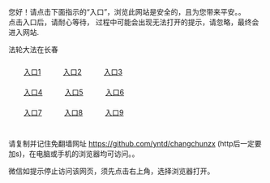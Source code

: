 您好！请点击下面指示的“入口”，浏览此网站是安全的，且为您带来平安。。 <br/>
点击入口后，请耐心等待， 过程中可能会出现无法打开的提示，请忽略，最终会进入网站. </br>

法轮大法在长春<br/>
<div style="padding:10px"><a style="margin:20px" target="_blank" href="https://d26pnvrlzmi5hb.cloudfront.net/2Qpsp?bzvgxr" id="ccLink1" rel="nofollow">入口1</a> <a target="_blank" style="margin:20px" href="https://d3rtlfg17dnc6y.cloudfront.net/2Qpsp?szhqryvz" id="ccLink2" rel="nofollow">入口2</a> <a style="margin:20px" target="_blank" href="https://d23la39o1tpdxi.cloudfront.net/2Qpsp?cxcuszd" id="ccLink3" rel="nofollow">入口3</a></div>

<div style="padding:10px" ><a style="margin:20px" target="_blank" href="https://d26pnvrlzmi5hb.cloudfront.net/2Qpsp?bzvgxr" id="ccLink4" rel="nofollow">入口4</a> <a style="margin:20px" href="https://d3rtlfg17dnc6y.cloudfront.net/2Qpsp?szhqryvz" target="_blank" id="ccLink5" rel="nofollow">入口5</a> <a style="margin:20px" href="https://d23la39o1tpdxi.cloudfront.net/2Qpsp?cxcuszd" target="_blank" id="ccLink6" rel="nofollow">入口6</a></div>

<div style="padding:10px"><a style="margin:20px" target="_blank" href="https://d26pnvrlzmi5hb.cloudfront.net/2Qpsp?bzvgxr" id="ccLink7" rel="nofollow">入口7</a> <a style="margin:20px" href="https://d3rtlfg17dnc6y.cloudfront.net/2Qpsp?szhqryvz" target="_blank" id="ccLink8" rel="nofollow">入口8</a> <a style="margin:20px" target="_blank" href="https://d23la39o1tpdxi.cloudfront.net/2Qpsp?cxcuszd" id="ccLink9" rel="nofollow">入口9</a></div>

<br/>



请复制并记住免翻墙网址 https://github.com/yntd/changchunzx (http后一定要加s)，在电脑或手机的浏览器均可访问。。<br/>

微信如提示停止访问该网页，须先点击右上角，选择浏览器打开。
